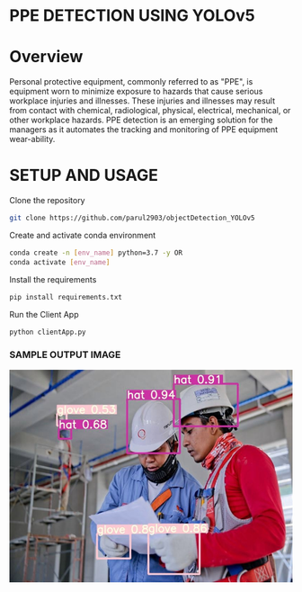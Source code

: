 # PPE DETECTION USING YOLOv5


# Overview
Personal protective equipment, commonly referred to as "PPE", is equipment worn to minimize exposure to hazards that cause serious workplace injuries and illnesses. These injuries and illnesses may result from contact with chemical, radiological, physical, electrical, mechanical, or other workplace hazards.
PPE detection is an emerging solution for the managers as it automates the tracking and monitoring of PPE equipment wear-ability.


# SETUP AND USAGE

Clone the repository
```bash
git clone https://github.com/parul2903/objectDetection_YOLOv5
```

Create and activate conda environment
```bash
conda create -n [env_name] python=3.7 -y OR
conda activate [env_name]
```

Install the requirements
```bash
pip install requirements.txt
```

Run the Client App
```bash
python clientApp.py
```

### SAMPLE OUTPUT IMAGE

![My webapp](color_img.jpg)
